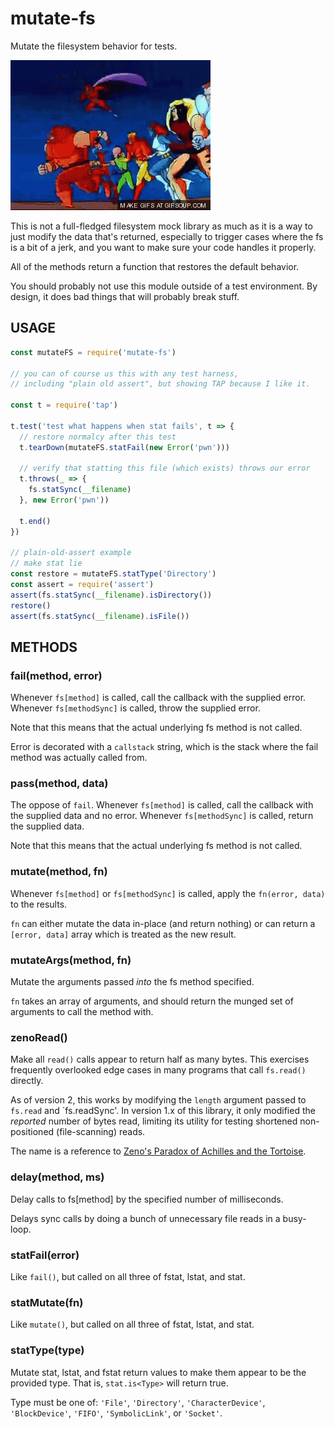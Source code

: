 # mutate-fs

Mutate the filesystem behavior for tests.

![X-Men](xmen.gif "mutants")

This is not a full-fledged filesystem mock library as much as it is a
way to just modify the data that's returned, especially to trigger
cases where the fs is a bit of a jerk, and you want to make sure your
code handles it properly.

All of the methods return a function that restores the default
behavior.

You should probably not use this module outside of a test environment.
By design, it does bad things that will probably break stuff.

## USAGE

```js
const mutateFS = require('mutate-fs')

// you can of course us this with any test harness,
// including "plain old assert", but showing TAP because I like it.

const t = require('tap')

t.test('test what happens when stat fails', t => {
  // restore normalcy after this test
  t.tearDown(mutateFS.statFail(new Error('pwn')))

  // verify that statting this file (which exists) throws our error
  t.throws(_ => {
    fs.statSync(__filename)
  }, new Error('pwn'))

  t.end()
})

// plain-old-assert example
// make stat lie
const restore = mutateFS.statType('Directory')
const assert = require('assert')
assert(fs.statSync(__filename).isDirectory())
restore()
assert(fs.statSync(__filename).isFile())
```

## METHODS

### fail(method, error)

Whenever `fs[method]` is called, call the callback with the supplied
error.  Whenever `fs[methodSync]` is called, throw the supplied error.

Note that this means that the actual underlying fs method is not called.

Error is decorated with a `callstack` string, which is the stack where
the fail method was actually called from.

### pass(method, data)

The oppose of `fail`.  Whenever `fs[method]` is called, call the
callback with the supplied data and no error.  Whenever
`fs[methodSync]` is called, return the supplied data.

Note that this means that the actual underlying fs method is not called.

### mutate(method, fn)

Whenever `fs[method]` or `fs[methodSync]` is called, apply the
`fn(error, data)` to the results.

`fn` can either mutate the data in-place (and return nothing) or can
return a `[error, data]` array which is treated as the new result.

### mutateArgs(method, fn)

Mutate the arguments passed _into_ the fs method specified.

`fn` takes an array of arguments, and should return the munged set of
arguments to call the method with.

### zenoRead()

Make all `read()` calls appear to return half as many bytes.  This
exercises frequently overlooked edge cases in many programs that call
`fs.read()` directly.

As of version 2, this works by modifying the `length` argument passed
to `fs.read` and `fs.readSync'.  In version 1.x of this library, it
only modified the _reported_ number of bytes read, limiting its
utility for testing shortened non-positioned (file-scanning) reads.

The name is a reference to [Zeno's Paradox of Achilles and the
Tortoise](https://en.wikipedia.org/wiki/Zeno%27s_paradoxes#Achilles_and_the_tortoise).

### delay(method, ms)

Delay calls to fs[method] by the specified number of milliseconds.

Delays sync calls by doing a bunch of unnecessary file reads in a
busy-loop.

### statFail(error)

Like `fail()`, but called on all three of fstat, lstat, and stat.

### statMutate(fn)

Like `mutate()`, but called on all three of fstat, lstat, and stat.

### statType(type)

Mutate stat, lstat, and fstat return values to make them appear to be
the provided type.  That is, `stat.is<Type>` will return true.

Type must be one of: `'File'`, `'Directory'`, `'CharacterDevice'`,
`'BlockDevice'`, `'FIFO'`, `'SymbolicLink'`, or `'Socket'`.
